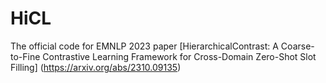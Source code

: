 # HiCL
The official code for EMNLP 2023 paper [HierarchicalContrast: A Coarse-to-Fine Contrastive Learning Framework for Cross-Domain Zero-Shot Slot Filling] (https://arxiv.org/abs/2310.09135)
